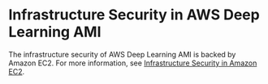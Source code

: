 # Infrastructure Security in AWS Deep Learning AMI<a name="infrastructure-security"></a>

The infrastructure security of AWS Deep Learning AMI is backed by Amazon EC2\. For more information, see [Infrastructure Security in Amazon EC2](https://docs.aws.amazon.com/AWSEC2/latest/UserGuide/infrastructure-security.html)\.